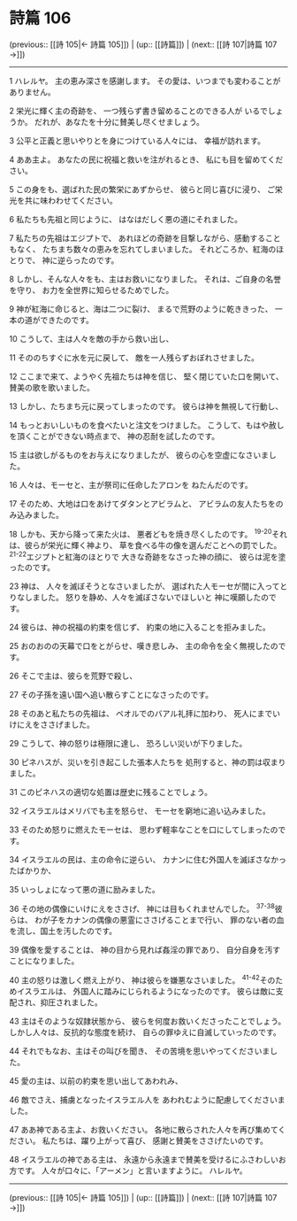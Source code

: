 # 詩篇 106

(previous:: [[詩 105|← 詩篇 105]]) | (up:: [[詩篇]]) | (next:: [[詩 107|詩篇 107 →]])

***


1 ハレルヤ。 主の恵み深さを感謝します。 その愛は、いつまでも変わることがありません。 

2 栄光に輝く主の奇跡を、 一つ残らず書き留めることのできる人が いるでしょうか。 だれが、あなたを十分に賛美し尽くせましょう。 

3 公平と正義と思いやりとを身につけている人々には、 幸福が訪れます。 

4 ああ主よ。 あなたの民に祝福と救いを注がれるとき、 私にも目を留めてください。 

5 この身をも、選ばれた民の繁栄にあずからせ、 彼らと同じ喜びに浸り、 ご栄光を共に味わわせてください。 

6 私たちも先祖と同じように、 はなはだしく悪の道にそれました。 

7 私たちの先祖はエジプトで、 あれほどの奇跡を目撃しながら、感動することもなく、 たちまち数々の恵みを忘れてしまいました。 それどころか、紅海のほとりで、 神に逆らったのです。 

8 しかし、そんな人々をも、主はお救いになりました。 それは、ご自身の名誉を守り、 お力を全世界に知らせるためでした。 

9 神が紅海に命じると、海は二つに裂け、 まるで荒野のように乾ききった、 一本の道ができたのです。 

10 こうして、主は人々を敵の手から救い出し、 

11 そののちすぐに水を元に戻して、 敵を一人残らずおぼれさせました。 

12 ここまで来て、ようやく先祖たちは神を信じ、 堅く閉じていた口を開いて、賛美の歌を歌いました。 

13 しかし、たちまち元に戻ってしまったのです。 彼らは神を無視して行動し、 

14 もっとおいしいものを食べたいと注文をつけました。 こうして、もはや赦しを頂くことができない時点まで、 神の忍耐を試したのです。 

15 主は欲しがるものをお与えになりましたが、 彼らの心を空虚になさいました。 

16 人々は、モーセと、主が祭司に任命したアロンを ねたんだのです。 

17 そのため、大地は口をあけてダタンとアビラムと、 アビラムの友人たちをのみ込みました。 

18 しかも、天から降って来た火は、 悪者どもを焼き尽くしたのです。 <sup class="versenum">19-20</sup>それは、彼らが栄光に輝く神より、 草を食べる牛の像を選んだことへの罰でした。 <sup class="versenum">21-22</sup>エジプトと紅海のほとりで 大きな奇跡をなさった神の顔に、 彼らは泥を塗ったのです。 

23 神は、 人々を滅ぼそうとなさいましたが、 選ばれた人モーセが間に入ってとりなしました。 怒りを静め、人々を滅ぼさないでほしいと 神に嘆願したのです。 

24 彼らは、神の祝福の約束を信じず、 約束の地に入ることを拒みました。 

25 おのおのの天幕で口をとがらせ、嘆き悲しみ、 主の命令を全く無視したのです。 

26 そこで主は、彼らを荒野で殺し、 

27 その子孫を遠い国へ追い散らすことになさったのです。 

28 そのあと私たちの先祖は、 ペオルでのバアル礼拝に加わり、 死人にまでいけにえをささげました。 

29 こうして、神の怒りは極限に達し、 恐ろしい災いが下りました。 

30 ピネハスが、災いを引き起こした張本人たちを 処刑すると、神の罰は収まりました。 

31 このピネハスの適切な処置は歴史に残ることでしょう。 

32 イスラエルはメリバでも主を怒らせ、 モーセを窮地に追い込みました。 

33 そのため怒りに燃えたモーセは、 思わず軽率なことを口にしてしまったのです。 

34 イスラエルの民は、主の命令に逆らい、 カナンに住む外国人を滅ぼさなかったばかりか、 

35 いっしょになって悪の道に励みました。 

36 その地の偶像にいけにえをささげ、 神には目もくれませんでした。 <sup class="versenum">37-38</sup>彼らは、 わが子をカナンの偶像の悪霊にささげることまで行い、 罪のない者の血を流し、国土を汚したのです。 

39 偶像を愛することは、 神の目から見れば姦淫の罪であり、 自分自身を汚すことになりました。 

40 主の怒りは激しく燃え上がり、 神は彼らを嫌悪なさいました。 <sup class="versenum">41-42</sup>そのためイスラエルは、 外国人に踏みにじられるようになったのです。 彼らは敵に支配され、抑圧されました。 

43 主はそのような奴隷状態から、 彼らを何度お救いくださったことでしょう。 しかし人々は、反抗的な態度を続け、 自らの罪ゆえに自滅していったのです。 

44 それでもなお、主はその叫びを聞き、 その苦境を思いやってくださいました。 

45 愛の主は、以前の約束を思い出してあわれみ、 

46 敵でさえ、捕虜となったイスラエル人を あわれむように配慮してくださいました。 

47 ああ神である主よ、お救いください。 各地に散らされた人々を再び集めてください。 私たちは、躍り上がって喜び、 感謝と賛美をささげたいのです。 

48 イスラエルの神である主は、 永遠から永遠まで賛美を受けるにふさわしいお方です。 人々が口々に、「アーメン」と言いますように。 ハレルヤ。

***

(previous:: [[詩 105|← 詩篇 105]]) | (up:: [[詩篇]]) | (next:: [[詩 107|詩篇 107 →]])
